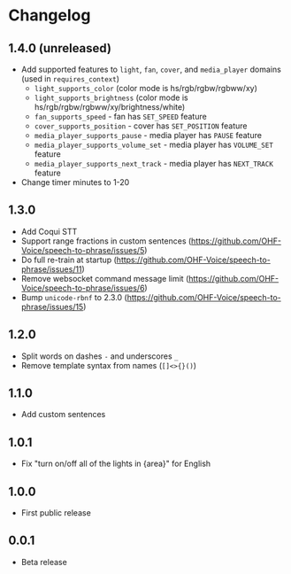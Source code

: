 # Changelog

## 1.4.0 (unreleased)

- Add supported features to `light`, `fan`, `cover`, and `media_player` domains (used in `requires_context`)
    - `light_supports_color` (color mode is hs/rgb/rgbw/rgbww/xy)
    - `light_supports_brightness` (color mode is hs/rgb/rgbw/rgbww/xy/brightness/white)
    - `fan_supports_speed` - fan has `SET_SPEED` feature
    - `cover_supports_position` - cover has `SET_POSITION` feature
    - `media_player_supports_pause` - media player has `PAUSE` feature
    - `media_player_supports_volume_set` - media player has `VOLUME_SET` feature
    - `media_player_supports_next_track` - media player has `NEXT_TRACK` feature
- Change timer minutes to 1-20

## 1.3.0

- Add Coqui STT
- Support range fractions in custom sentences (https://github.com/OHF-Voice/speech-to-phrase/issues/5)
- Do full re-train at startup (https://github.com/OHF-Voice/speech-to-phrase/issues/11)
- Remove websocket command message limit (https://github.com/OHF-Voice/speech-to-phrase/issues/6)
- Bump `unicode-rbnf` to 2.3.0 (https://github.com/OHF-Voice/speech-to-phrase/issues/15)

## 1.2.0

- Split words on dashes `-` and underscores `_`
- Remove template syntax from names (`[]<>{}()`)

## 1.1.0

- Add custom sentences

## 1.0.1

- Fix "turn on/off all of the lights in {area}" for English

## 1.0.0

- First public release

## 0.0.1

- Beta release
